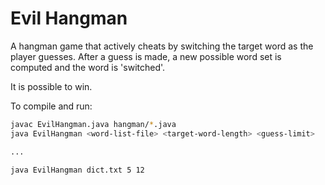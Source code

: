 # Evil Hangman
A hangman game that actively cheats by switching the target word as the player guesses. After a guess is made, a new possible word set is computed and the word is 'switched'.  

It is possible to win.

To compile and run:
```sh
javac EvilHangman.java hangman/*.java
java EvilHangman <word-list-file> <target-word-length> <guess-limit>

...

java EvilHangman dict.txt 5 12
```
